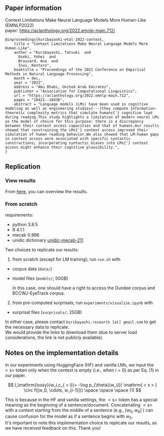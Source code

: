 ## Paper information
Context Limitations Make Neural Language Models More Human-Like (EMNLP2022)  
paper: https://aclanthology.org/2022.emnlp-main.712/
```
@inproceedings{kuribayashi-etal-2022-context,
    title = "Context Limitations Make Neural Language Models More Human-Like",
    author = "Kuribayashi, Tatsuki  and
      Oseki, Yohei  and
      Brassard, Ana  and
      Inui, Kentaro",
    booktitle = "Proceedings of the 2022 Conference on Empirical Methods in Natural Language Processing",
    month = dec,
    year = "2022",
    address = "Abu Dhabi, United Arab Emirates",
    publisher = "Association for Computational Linguistics",
    url = "https://aclanthology.org/2022.emnlp-main.712",
    pages = "10421--10436",
    abstract = "Language models (LMs) have been used in cognitive modeling as well as engineering studies{---}they compute information-theoretic complexity metrics that simulate humans{'} cognitive load during reading.This study highlights a limitation of modern neural LMs as the model of choice for this purpose: there is a discrepancy between their context access capacities and that of humans.Our results showed that constraining the LMs{'} context access improved their simulation of human reading behavior.We also showed that LM-human gaps in context access were associated with specific syntactic constructions; incorporating syntactic biases into LMs{'} context access might enhance their cognitive plausibility.",
}
```

## Replication
### View results
From [here](https://github.com/kuribayashi4/context_limitation_cognitive_modeling/blob/main/experiments/visualize.ipynb), you can overview the results.

### From scratch
requirements: 
- python 3.8.5  
- R 4.1.1
- mecab 0.996
- unidic dictionary [unidic-mecab-211](https://clrd.ninjal.ac.jp/unidic/back_number.html)

Two choices to replicate our results:

1. from scratch (except for LM training); run `run.sh` with
- corpus data (`data/`)
- model files (`models/`; 50GB)  

    In this case, one should have a right to access the Dundee corpus and BCCWJ-EyeTrack corpus.

2. from pre-computed surprisals; run `experiments/visualize.ipynb` with
- surprisal files (`surprisals/`; 25GB)

In either case, please contact `kuribayashi.research [at] gmail.com`  to get the necessary data to replicate.  
We would provide the links to download them (due to server load considerations, the link is not publicly available).

## Notes on the implementation details
In our experiments using HuggingFace (HF) and vanilla LMs, we input the  $\mathrm{ < s > }$ token only when the context is empty (i.e., when $i = 0$) as per Eq. (1) in our paper.

$$
I_\mathrm{lossy}(w_i,c_{ < i})= -\log p_{\theta}(w_{i}| \mathrm{ < s > } \circ f([w_0, \cdots, w_{i-1}])) \space \space \space (1)
$$

This is because in the HF and vanilla settings, the  $\mathrm{ < s > }$  token has a special meaning as the beginning of a sentence/document. Concatenating  $\mathrm{ < s > }$  with a context starting from the middle of a sentence (e.g., $[w_5, w_6]$ ) can cause confusion for the model as if a sentence begins with $w_5$.  
It's important to note this implementation choice to replicate our results, as we have received feedback on this. Thank you!
